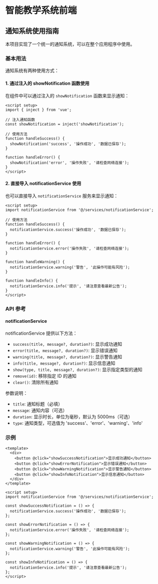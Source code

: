 # 智能教学系统前端

## 通知系统使用指南

本项目实现了一个统一的通知系统，可以在整个应用程序中使用。

### 基本用法

通知系统有两种使用方式：

#### 1. 通过注入的 showNotification 函数使用

在组件中可以通过注入的 `showNotification` 函数来显示通知：

```vue
<script setup>
import { inject } from 'vue';

// 注入通知函数
const showNotification = inject('showNotification');

// 使用方法
function handleSuccess() {
  showNotification('success', '操作成功', '数据已保存');
}

function handleError() {
  showNotification('error', '操作失败', '请检查网络连接');
}
</script>
```

#### 2. 直接导入 notificationService 使用

也可以直接导入 `notificationService` 服务来显示通知：

```vue
<script setup>
import notificationService from '@/services/notificationService';

// 使用方法
function handleSuccess() {
  notificationService.success('操作成功', '数据已保存');
}

function handleError() {
  notificationService.error('操作失败', '请检查网络连接');
}

function handleWarning() {
  notificationService.warning('警告', '此操作可能有风险');
}

function handleInfo() {
  notificationService.info('提示', '请注意查看最新公告');
}
</script>
```

### API 参考

#### notificationService

notificationService 提供以下方法：

- `success(title, message?, duration?)`: 显示成功通知
- `error(title, message?, duration?)`: 显示错误通知
- `warning(title, message?, duration?)`: 显示警告通知
- `info(title, message?, duration?)`: 显示信息通知
- `show(type, title, message?, duration?)`: 显示指定类型的通知
- `remove(id)`: 移除指定 ID 的通知
- `clear()`: 清除所有通知

参数说明：
- `title`: 通知标题（必填）
- `message`: 通知内容（可选）
- `duration`: 显示时长，单位为毫秒，默认为 5000ms（可选）
- `type`: 通知类型，可选值为 'success'、'error'、'warning'、'info'

### 示例

```vue
<template>
  <div>
    <button @click="showSuccessNotification">显示成功通知</button>
    <button @click="showErrorNotification">显示错误通知</button>
    <button @click="showWarningNotification">显示警告通知</button>
    <button @click="showInfoNotification">显示信息通知</button>
  </div>
</template>

<script setup>
import notificationService from '@/services/notificationService';

const showSuccessNotification = () => {
  notificationService.success('操作成功', '数据已保存');
};

const showErrorNotification = () => {
  notificationService.error('操作失败', '请检查网络连接');
};

const showWarningNotification = () => {
  notificationService.warning('警告', '此操作可能有风险');
};

const showInfoNotification = () => {
  notificationService.info('提示', '请注意查看最新公告');
};
</script>
``` 